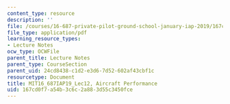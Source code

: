 ```yaml
---
content_type: resource
description: ''
file: /courses/16-687-private-pilot-ground-school-january-iap-2019/167cd0f7a54b3c6c2a883d55c3450fce_MIT16_687IAP19_Lec12.pdf
file_type: application/pdf
learning_resource_types:
- Lecture Notes
ocw_type: OCWFile
parent_title: Lecture Notes
parent_type: CourseSection
parent_uid: 24cd8438-c1d2-e3d6-7d52-602af43cbf1c
resourcetype: Document
title: MIT16_687IAP19_Lec12, Aircraft Performance
uid: 167cd0f7-a54b-3c6c-2a88-3d55c3450fce
---
```

